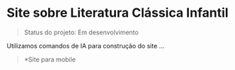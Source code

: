 # Site sobre Literatura Clássica Infantil

> Status do projeto: Em desenvolvimento

Utilizamos comandos de IA para construção do site
...
> *Site para mobile
> 
